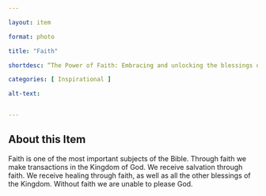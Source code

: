 ```yaml
--- 

layout: item 

format: photo 

title: "Faith"

shortdesc: “The Power of Faith: Embracing and unlocking the blessings of the Kingdom of God.”

categories: [ Inspirational ]

alt-text:  


--- 
```


## About this Item 

Faith is one of the most important subjects of the Bible. Through faith we make transactions in the Kingdom of God. We receive salvation through faith. We receive healing through faith, as well as all the other blessings of the Kingdom. Without faith we are unable to please God.
